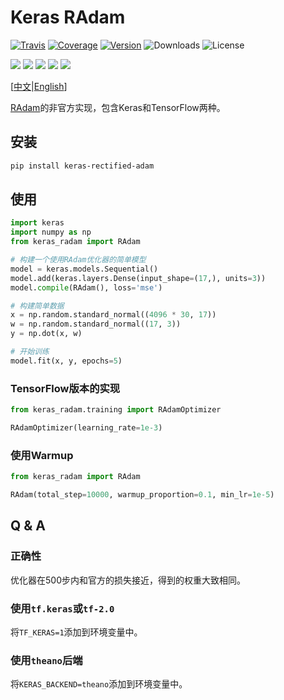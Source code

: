 # Keras RAdam

[![Travis](https://travis-ci.org/CyberZHG/keras-radam.svg)](https://travis-ci.org/CyberZHG/keras-radam)
[![Coverage](https://coveralls.io/repos/github/CyberZHG/keras-radam/badge.svg?branch=master)](https://coveralls.io/github/CyberZHG/keras-radam)
[![Version](https://img.shields.io/pypi/v/keras-rectified-adam.svg)](https://pypi.org/project/keras-rectified-adam/)
![Downloads](https://img.shields.io/pypi/dm/keras-rectified-adam.svg)
![License](https://img.shields.io/pypi/l/keras-rectified-adam.svg)

![](https://img.shields.io/badge/keras-tensorflow-blue.svg)
![](https://img.shields.io/badge/keras-theano-blue.svg)
![](https://img.shields.io/badge/keras-tf.keras-blue.svg)
![](https://img.shields.io/badge/keras-tf.keras/eager-blue.svg)
![](https://img.shields.io/badge/keras-tf.keras/2.0_beta-blue.svg)

\[[中文](https://github.com/CyberZHG/keras-radam/blob/master/README.zh-CN.md)|[English](https://github.com/CyberZHG/keras-radam/blob/master/README.md)\]

[RAdam](https://arxiv.org/pdf/1908.03265v1.pdf)的非官方实现，包含Keras和TensorFlow两种。

## 安装

```bash
pip install keras-rectified-adam
```

## 使用

```python
import keras
import numpy as np
from keras_radam import RAdam

# 构建一个使用RAdam优化器的简单模型
model = keras.models.Sequential()
model.add(keras.layers.Dense(input_shape=(17,), units=3))
model.compile(RAdam(), loss='mse')

# 构建简单数据
x = np.random.standard_normal((4096 * 30, 17))
w = np.random.standard_normal((17, 3))
y = np.dot(x, w)

# 开始训练
model.fit(x, y, epochs=5)
```

### TensorFlow版本的实现

```python
from keras_radam.training import RAdamOptimizer

RAdamOptimizer(learning_rate=1e-3)
```

### 使用Warmup

```python
from keras_radam import RAdam

RAdam(total_step=10000, warmup_proportion=0.1, min_lr=1e-5)
```

## Q & A

### 正确性

优化器在500步内和官方的损失接近，得到的权重大致相同。

### 使用`tf.keras`或`tf-2.0`

将`TF_KERAS=1`添加到环境变量中。

### 使用`theano`后端

将`KERAS_BACKEND=theano`添加到环境变量中。
